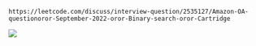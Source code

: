 ```
https://leetcode.com/discuss/interview-question/2535127/Amazon-OA-questionoror-September-2022-oror-Binary-search-oror-Cartridge
```

![](https://assets.leetcode.com/users/images/e68c6000-1e0a-48a5-b16a-f8adca279af7_1665336814.0675123.png)
